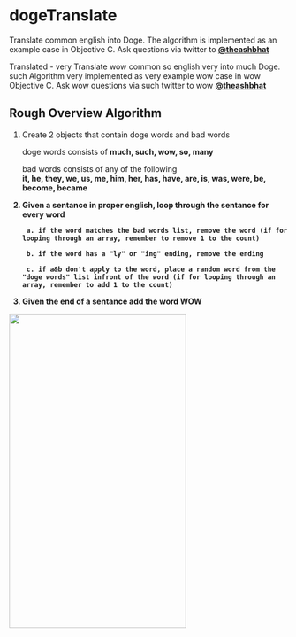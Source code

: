 dogeTranslate
=============

Translate common english into Doge. The algorithm is implemented as an example case in Objective C. Ask questions via twitter to <a href="https://twitter.com/theashbhat"><strong>@theashbhat</strong></a>

Translated - very Translate wow common so english very into much Doge. such Algorithm very implemented as very example wow case in wow Objective C. Ask wow questions via such twitter to wow <a href="https://twitter.com/theashbhat"><strong>@theashbhat</strong></a>

Rough Overview Algorithm
--------
1. Create 2 objects that contain doge words and bad words

	doge words consists of <strong>much, such, wow, so, many</strong>

	bad words consists of any of the following 						
	<strong>it, he, they, we, us, me, him, her, has, have, are, is, was, were, be, become, became<strong>

2. Given a sentance in proper english, loop through the sentance for every word
		
		a. if the word matches the bad words list, remove the word (if for looping through an array, remember to remove 1 to the count)
		
		b. if the word has a "ly" or "ing" ending, remove the ending
		
		c. if a&b don't apply to the word, place a random word from the "doge words" list infront of the word (if for looping through an array, remember to add 1 to the count)

3. Given the end of a sentance add the word <strong>WOW</strong>



<img src="http://ashbhat.com/wp-content/uploads/2014/01/iOS-Simulator-Screen-shot-Jan-20-2014-7.48.34-PM.png" height="568" width="320">
